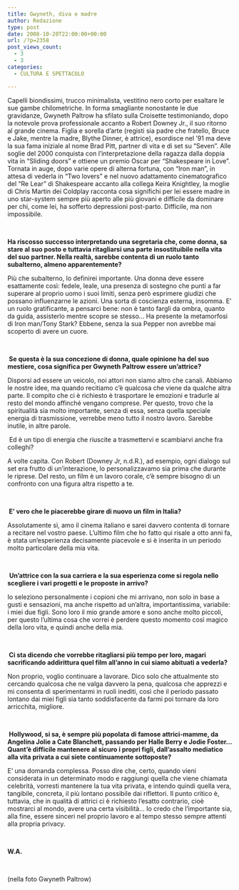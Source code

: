 ```yaml
---
title: Gwyneth, diva e madre
author: Redazione
type: post
date: 2008-10-20T22:00:00+00:00
url: /?p=2358
post_views_count:
  - 3
  - 3
categories:
  - CULTURA E SPETTACOLO

---
```

Capelli biondissimi, trucco minimalista, vestitino nero corto per esaltare le sue gambe chilometriche. In forma smagliante nonostante le due gravidanze, Gwyneth Paltrow ha sfilato sulla Croisette testimoniando, dopo la notevole prova professionale accanto a Robert Downey Jr., il suo ritorno al grande cinema. Figlia e sorella d&rsquo;arte (registi sia padre che fratello, Bruce e Jake, mentre la madre, Blythe Dinner, &egrave; attrice), esordisce nel &rsquo;91 ma deve la sua fama iniziale al nome Brad Pitt, partner di vita e di set su &ldquo;Seven&rdquo;. Alle soglie del 2000 conquista con l&rsquo;interpretazione della ragazza dalla doppia vita in &ldquo;Sliding doors&rdquo; e ottiene un premio Oscar per &ldquo;Shakespeare in Love&rdquo;. Tornata in auge, dopo varie opere di alterna fortuna, con &ldquo;Iron man&rdquo;, in attesa di vederla in &ldquo;Two lovers&rdquo; e nel nuovo adattamento cinematografico del &ldquo;Re Lear&rdquo; di Shakespeare accanto alla collega Keira Knightley, la moglie di Chris Martin dei Coldplay racconta cosa significhi per lei essere madre in uno star&#45;system sempre pi&ugrave; aperto alle pi&ugrave; giovani e difficile da dominare per chi, come lei, ha sofferto depressioni post&#45;parto. Difficile, ma non impossibile.

&nbsp;

**Ha riscosso successo interpretando una segretaria che, come donna, sa stare al suo posto e tuttavia ritagliarsi una parte insostituibile nella vita del suo partner. Nella realt&agrave;, sarebbe contenta di un ruolo tanto subalterno, almeno apparentemente?**

Pi&ugrave; che subalterno, lo definirei importante. Una donna deve essere esattamente cos&igrave;: fedele, leale, una presenza di sostegno che punti a far superare al proprio uomo i suoi limiti, senza per&ograve; esprimere giudizi che possano influenzarne le azioni. Una sorta di coscienza esterna, insomma. E&rsquo; un ruolo gratificante, a pensarci bene: non &egrave; tanto fargli da ombra, quanto da guida, assisterlo mentre scopre se stesso&hellip; Ha presente la metamorfosi di Iron man/Tony Stark? Ebbene, senza la sua Pepper non avrebbe mai scoperto di avere un cuore.

&nbsp;

**&nbsp;Se questa &egrave; la sua concezione di donna, quale opinione ha del suo mestiere, cosa significa per Gwyneth Paltrow essere un&rsquo;attrice?**

Disporsi ad essere un veicolo, noi attori non siamo altro che canali. Abbiamo le nostre idee, ma quando recitiamo c&rsquo;&egrave; qualcosa che viene da qualche altra parte. Il compito che ci &egrave; richiesto &egrave; trasportare le emozioni e tradurle al resto del mondo affinch&eacute; vengano comprese. Per questo, trovo che la spiritualit&agrave; sia molto importante, senza di essa, senza quella speciale energia di trasmissione, verrebbe meno tutto il nostro lavoro. Sarebbe inutile, in altre parole.

&nbsp;Ed &egrave; un tipo di energia che riuscite a trasmettervi e scambiarvi anche fra colleghi?

A volte capita. Con Robert (Downey Jr, n.d.R.), ad esempio, ogni dialogo sul set era frutto di un&rsquo;interazione, lo personalizzavamo sia prima che durante le riprese. Del resto, un film &egrave; un lavoro corale, c&rsquo;&egrave; sempre bisogno di un confronto con una figura altra rispetto a te.

&nbsp;

**&nbsp;E&rsquo; vero che le piacerebbe girare di nuovo un film in Italia?**

Assolutamente s&igrave;, amo il cinema italiano e sarei davvero contenta di tornare a recitare nel vostro paese. L&rsquo;ultimo film che ho fatto qui risale a otto anni fa, &egrave; stata un&rsquo;esperienza decisamente piacevole e si &egrave; inserita in un periodo molto particolare della mia vita.

&nbsp;

&nbsp;**Un&rsquo;attrice con la sua carriera e la sua esperienza come si regola nello scegliere i vari progetti e le proposte in arrivo?**

Io seleziono personalmente i copioni che mi arrivano, non solo in base a gusti e sensazioni, ma anche rispetto ad un&rsquo;altra, importantissima, variabile: i miei due figli. Sono loro il mio grande amore e sono anche molto piccoli, per questo l&rsquo;ultima cosa che vorrei &egrave; perdere questo momento cos&igrave; magico della loro vita, e quindi anche della mia.

&nbsp;

**&nbsp;Ci sta dicendo che vorrebbe ritagliarsi pi&ugrave; tempo per loro, magari sacrificando addirittura quel film all&rsquo;anno in cui siamo abituati a vederla?**

Non proprio, voglio continuare a lavorare. Dico solo che attualmente sto cercando qualcosa che ne valga davvero la pena, qualcosa che apprezzi e mi consenta di sperimentarmi in ruoli inediti, cos&igrave; che il periodo passato lontano dai miei figli sia tanto soddisfacente da farmi poi tornare da loro arricchita, migliore.

&nbsp;

**&nbsp;Hollywood, si sa, &egrave; sempre pi&ugrave; popolata di famose attrici&#45;mamme, da Angelina Jolie a Cate Blanchett, passando per Halle Berry e Jodie Foster&hellip; Quant&rsquo;&egrave; difficile mantenere al sicuro i propri figli, dall&rsquo;assalto mediatico alla vita privata a cui siete continuamente sottoposte?**

E&rsquo; una domanda complessa. Posso dire che, certo, quando vieni considerata in un determinato modo e raggiungi quella che viene chiamata celebrit&agrave;, vorresti mantenere la tua vita privata, e intendo quindi quella vera, tangibile, concreta, il pi&ugrave; lontano possibile dai riflettori. Il punto critico &egrave;, tuttavia, che in qualit&agrave; di attrici ci &egrave; richiesto l&rsquo;esatto contrario, cio&egrave; mostrarci al mondo, avere una certa visibilit&agrave;&hellip; Io credo che l&rsquo;importante sia, alla fine, essere sinceri nel proprio lavoro e al tempo stesso sempre attenti alla propria privacy.

&nbsp;

**W.A.**

&nbsp;

(nella foto Gwyneth Paltrow)